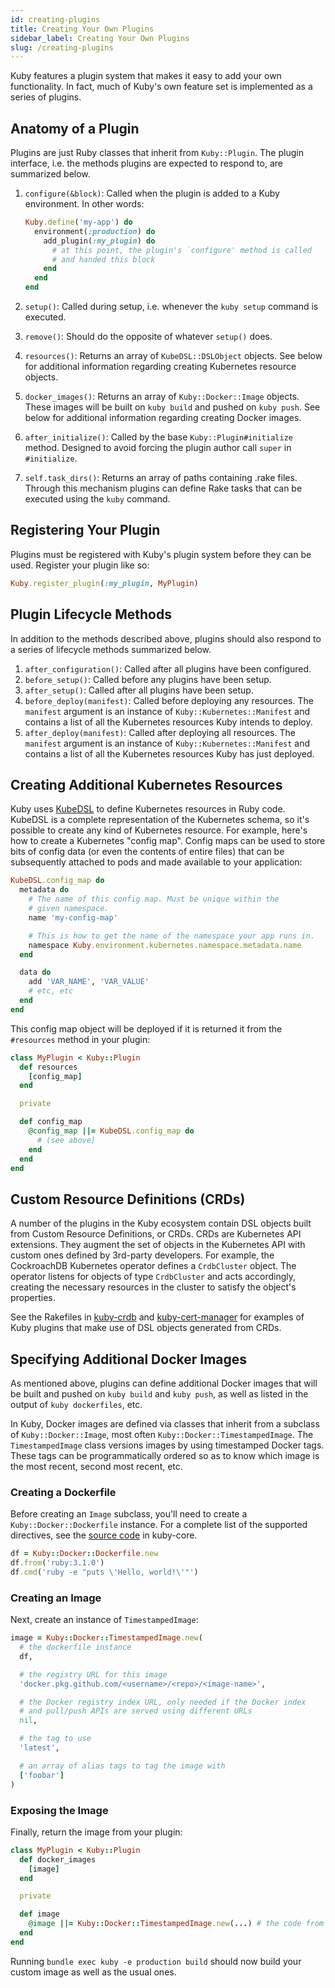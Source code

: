```yaml
---
id: creating-plugins
title: Creating Your Own Plugins
sidebar_label: Creating Your Own Plugins
slug: /creating-plugins
---
```


Kuby features a plugin system that makes it easy to add your own functionality. In fact, much of Kuby's own feature set is implemented as a series of plugins.

## Anatomy of a Plugin

Plugins are just Ruby classes that inherit from `Kuby::Plugin`. The plugin interface, i.e. the methods plugins are expected to respond to, are summarized below.

1. `configure(&block)`: Called when the plugin is added to a Kuby environment. In other words:

    ```ruby
    Kuby.define('my-app') do
      environment(:production) do
        add_plugin(:my_plugin) do
          # at this point, the plugin's `configure' method is called
          # and handed this block
        end
      end
    end
    ```
1. `setup()`: Called during setup, i.e. whenever the `kuby setup` command is executed.
1. `remove()`: Should do the opposite of whatever `setup()` does.
1. `resources()`: Returns an array of `KubeDSL::DSLObject` objects. See below for additional information regarding creating Kubernetes resource objects.
1. `docker_images()`: Returns an array of `Kuby::Docker::Image` objects. These images will be built on `kuby build` and pushed on `kuby push`. See below for additional information regarding creating Docker images.
1. `after_initialize()`: Called by the base `Kuby::Plugin#initialize` method. Designed to avoid forcing the plugin author call `super` in `#initialize`.
1. `self.task_dirs()`: Returns an array of paths containing .rake files. Through this mechanism plugins can define Rake tasks that can be executed using the `kuby` command.

## Registering Your Plugin

Plugins must be registered with Kuby's plugin system before they can be used. Register your plugin like so:

```ruby
Kuby.register_plugin(:my_plugin, MyPlugin)
```

## Plugin Lifecycle Methods

In addition to the methods described above, plugins should also respond to a series of lifecycle methods summarized below.

1. `after_configuration()`: Called after all plugins have been configured.
1. `before_setup()`: Called before any plugins have been setup.
1. `after_setup()`: Called after all plugins have been setup.
1. `before_deploy(manifest)`: Called before deploying any resources. The `manifest` argument is an instance of `Kuby::Kubernetes::Manifest` and contains a list of all the Kubernetes resources Kuby intends to deploy.
1. `after_deploy(manifest)`: Called after deploying all resources. The `manifest` argument is an instance of `Kuby::Kubernetes::Manifest` and contains a list of all the Kubernetes resources Kuby has just deployed.

## Creating Additional Kubernetes Resources

Kuby uses [KubeDSL](https://github.com/getkuby/kube-dsl) to define Kubernetes resources in Ruby code. KubeDSL is a complete representation of the Kubernetes schema, so it's possible to create any kind of Kubernetes resource. For example, here's how to create a Kubernetes "config map". Config maps can be used to store bits of config data (or even the contents of entire files) that can be subsequently attached to pods and made available to your application:

```ruby
KubeDSL.config_map do
  metadata do
    # The name of this config map. Must be unique within the
    # given namespace.
    name 'my-config-map'

    # This is how to get the name of the namespace your app runs in.
    namespace Kuby.environment.kubernetes.namespace.metadata.name
  end

  data do
    add 'VAR_NAME', 'VAR_VALUE'
    # etc, etc
  end
end
```

This config map object will be deployed if it is returned it from the `#resources` method in your plugin:

```ruby
class MyPlugin < Kuby::Plugin
  def resources
    [config_map]
  end

  private

  def config_map
    @config_map ||= KubeDSL.config_map do
      # (see above)
    end
  end
end
```

## Custom Resource Definitions (CRDs)

A number of the plugins in the Kuby ecosystem contain DSL objects built from Custom Resource Definitions, or CRDs. CRDs are Kubernetes API extensions. They augment the set of objects in the Kubernetes API with custom ones defined by 3rd-party developers. For example, the CockroachDB Kubernetes operator defines a `CrdbCluster` object. The operator listens for objects of type `CrdbCluster` and acts accordingly, creating the necessary resources in the cluster to satisfy the object's properties.

See the Rakefiles in [kuby-crdb](https://github.com/getkuby/kuby-crdb) and [kuby-cert-manager](https://github.com/getkuby/kuby-cert-manager) for examples of Kuby plugins that make use of DSL objects generated from CRDs.

## Specifying Additional Docker Images

As mentioned above, plugins can define additional Docker images that will be built and pushed on `kuby build` and `kuby push`, as well as listed in the output of `kuby dockerfiles`, etc.

In Kuby, Docker images are defined via classes that inherit from a subclass of `Kuby::Docker::Image`, most often `Kuby::Docker::TimestampedImage`. The `TimestampedImage` class versions images by using timestamped Docker tags. These tags can be programmatically ordered so as to know which image is the most recent, second most recent, etc.

### Creating a Dockerfile

Before creating an `Image` subclass, you'll need to create a `Kuby::Docker::Dockerfile` instance. For a complete list of the supported directives, see the [source code](https://github.com/getkuby/kuby-core/blob/c4f5b1fd1d7cc6ff4532f7904b2462ce3e06d110/lib/kuby/docker/dockerfile.rb#L117) in kuby-core.

```ruby
df = Kuby::Docker::Dockerfile.new
df.from('ruby:3.1.0')
df.cmd('ruby -e "puts \'Hello, world!\'"')
```

### Creating an Image

Next, create an instance of `TimestampedImage`:

```ruby
image = Kuby::Docker::TimestampedImage.new(
  # the dockerfile instance
  df,

  # the registry URL for this image
  'docker.pkg.github.com/<username>/<repo>/<image-name>',

  # the Docker registry index URL, only needed if the Docker index
  # and pull/push APIs are served using different URLs
  nil,

  # the tag to use
  'latest',

  # an array of alias tags to tag the image with
  ['foobar']
)
```

### Exposing the Image

Finally, return the image from your plugin:

```ruby
class MyPlugin < Kuby::Plugin
  def docker_images
    [image]
  end

  private

  def image
    @image ||= Kuby::Docker::TimestampedImage.new(...) # the code from above
  end
end
```

Running `bundle exec kuby -e production build` should now build your custom image as well as the usual ones.